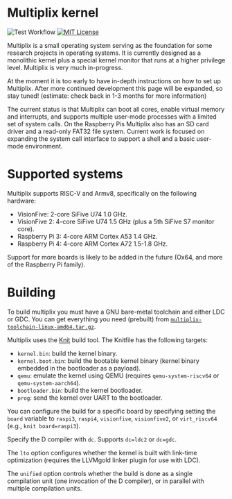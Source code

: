 # Multiplix kernel

![Test Workflow](https://github.com/zyedidia/multiplix/actions/workflows/test.yaml/badge.svg)
[![MIT License](https://img.shields.io/badge/license-MIT-blue.svg)](https://github.com/zyedidia/multiplix/blob/master/LICENSE)

Multiplix is a small operating system serving as the foundation for some
research projects in operating systems. It is currently designed as a
monolithic kernel plus a special kernel monitor that runs at a higher
privilege level. Multiplix is very much in-progress.

At the moment it is too early to have in-depth instructions on how to set up
Multiplix. After more continued development this page will be expanded, so stay
tuned! (estimate: check back in 1-3 months for more information)

The current status is that Multiplix can boot all cores, enable virtual memory
and interrupts, and supports multiple user-mode processes with a limited set of
system calls. On the Raspberry Pis Multiplix also has an SD card driver and a
read-only FAT32 file system. Current work is focused on expanding the system
call interface to support a shell and a basic user-mode environment.

# Supported systems

Multiplix supports RISC-V and Armv8, specifically on the following hardware:

* VisionFive: 2-core SiFive U74 1.0 GHz.
* VisionFive 2: 4-core SiFive U74 1.5 GHz (plus a 5th SiFive S7 monitor core).
* Raspberry Pi 3: 4-core ARM Cortex A53 1.4 GHz.
* Raspberry Pi 4: 4-core ARM Cortex A72 1.5-1.8 GHz.

Support for more boards is likely to be added in the future (Ox64, and more of
the Raspberry Pi family).

# Building

To build multiplix you must have a GNU bare-metal toolchain and either LDC or
GDC. You can get everything you need (prebuilt) from
[`multiplix-toolchain-linux-amd64.tar.gz`](https://github.com/zyedidia/build-gdc/releases/tag/multiplix-toolchain-2023-2-26).

Multiplix uses the [Knit](https://github.com/zyedidia/knit) build tool. The
Knitfile has the following targets:

* `kernel.bin`: build the kernel binary.
* `kernel.boot.bin`: build the bootable kernel binary (kernel binary embedded
  in the bootloader as a payload).
* `qemu`: emulate the kernel using QEMU (requires `qemu-system-riscv64` or
  `qemu-system-aarch64`).
* `bootloader.bin`: build the kernel bootloader.
* `prog`: send the kernel over UART to the bootloader.

You can configure the build for a specific board by specifying setting the
`board` variable to `raspi3`, `raspi4`, `visionfive`, `visionfive2`, or
`virt_riscv64` (e.g., `knit board=raspi3`).

Specify the D compiler with `dc`. Supports `dc=ldc2` or `dc=gdc`.

The `lto` option configures whether the kernel is built with link-time
optimization (requires the LLVMgold linker plugin for use with LDC).

The `unified` option controls whether the build is done as a single compilation
unit (one invocation of the D compiler), or in parallel with multiple
compilation units.
